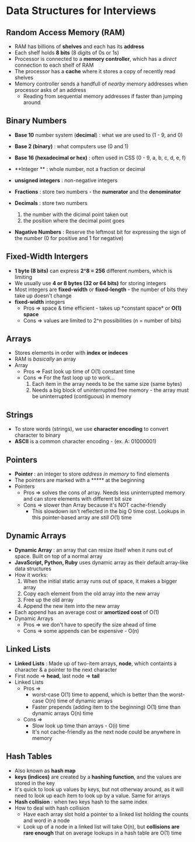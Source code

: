 # Data Structures for Interviews

## Random Access Memory (RAM)

- RAM has billions of **shelves** and each has its **address**
- Each shelf holds **8 bits** (8 digits of 0s or 1s)
- Processor is connected to a **memory controller**, which has a *direct* connection to each shelf of RAM
- The processor has a **cache** where it stores a copy of recently read shelves
- Memory controller sends a handfull of *nearby* memory addresses when processor asks of an address
  - Reading from sequential memory addresses if faster than jumping around

## Binary Numbers

* **Base 10** number system (**decimal**) : what we are used to (1 - 9, and 0)
* **Base 2 (binary)** : what computers use (0 and 1)
* **Base 16 (hexadecimal or hex)** : often used in CSS (0 - 9, a, b, c, d, e, f)
* **Integer ** : whole number, not a fraction or decimal
* **unsigned integers** : non-negative integers
* **Fractions** : store two numbers - the **numerator** and the **denominator**
* **Decimals** : store two numbers
  1) the number with the dicimal point taken out
  2) the position where the decimal point goes

* **Nagative Numbers** : Reserve the leftmost bit for expressing the sign of the number (0 for positive and 1 for negative)

## Fixed-Width Intergers

* **1 byte (8 bits)** can express **2^8 = 256** different numbers, which is limiting
* We usually use **4 or 8 bytes (32 or 64 bits)** for storing integers
* Most integers are **fixed-width** or **fixed-length** -  the number of bits they take up doesn't change
* **fixed-width** integers
  * Pros =>  space & time efficient -  takes up \*constant space\* or **O(1) space**
  * Cons => values are limited to 2^n possibilities (n = number of bits)

## Arrays

* Stores elements in order with **index or indeces**
* RAM is *basically* an array
* Array
  * Pros => Fast look up time of O(1) constant time
  * Cons => For the fast loop up to work...
    1) Each item in the array needs to be the same size (same bytes)
    2) Needs a big block of uninterrupted free memory - the array must be uninterrupted (contiguous) in memory

## Strings

* To store words (strings), we use **character encoding** to convert character to binary
* **ASCII** is a common character encoding - (ex. A: 01000001)

## Pointers

* **Pointer** : an integer to store *address in memory* to find elements
* The pointers are marked with a ***** at the beginning
* Pointers
  * Pros => solves the cons of array. Needs less uninterrupted memory and can store elements with different bit size
  * Cons => slower than Array because it's NOT cache-friendly
    * This slowdown isn't reflected in the big O time cost. Lookups in this pointer-based array are *still* *O*(1) time

## Dynamic Arrays

* **Dynamic Array** : an array that can resize itself when it runs out of space. Built on top of a normal array
* **JavaScript, Python, Ruby** uses dynamic array as their default array-like data structures
* How it works:
  1. When the initial static array runs out of space, it makes a bigger array
  2. Copy each element from the old array into the new array
  3. Free up the old array
  4. Append the new item into the new array
* Each append has an average cost or **amortized cost** of O(1)
* Dynamic Arrays
  * Pros => we don't have to specify the size ahead of time
  * Cons => some appends can be expensive -  O(n)

## Linked Lists

* **Linked Lists** : Made up of two-item arrays, **node**, which containts a character & a pointer to the next character
* First node => **head**, last node => **tail**
* Linked Lists
  * Pros => 
    * worst-case O(1) time to append, which is better than the worst-case O(n) time of dynamic arrays
    * Faster prepends (adding item to the beginning) O(1) time than dynamic arrays O(n) time
  * Cons => 
    * Slow look up time than arrays - O(i) time
    * It's not cache-friendly as the next node could be anywhere in memory

## Hash Tables

- Also known as **hash map**
- **keys (indices)** are created by a **hashing function**, and the values are stored in the key
- It's quick to look up values by keys, but not otherway around, as it will need to look up each item to look up by a value. Same for arrays
- **Hash collision** : when two keys hash to the same index
- How to deal with hash collision
  - Have each array slot hold a pointer to a linked list holding the counts and word in a node 
  - Look up of a node in a linked list will take O(n), but **collisions are rare enough** that on average lookups in a hash table are O(1) time

